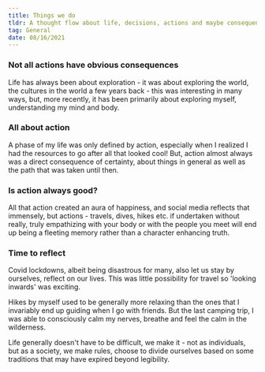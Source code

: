 ```yaml
---
title: Things we do
tldr: A thought flow about life, decisions, actions and maybe consequences?
tag: General
date: 08/16/2021
---
```


### Not all actions have obvious consequences

Life has always been about exploration - it was about exploring the world, the cultures in the world a few years back - this was interesting in many ways, but, more recently, it has been primarily about exploring myself, understanding my mind and body.

### All about action

A phase of my life was only defined by action, especially when I realized I had the resources to go after all that looked cool! But, action almost always was a direct consequence of certainty, about things in general as well as the path that was taken until then. 

### Is action always good?

All that action created an aura of happiness, and social media reflects that immensely, but actions - travels, dives, hikes etc. if undertaken without really, truly empathizing with your body or with the people you meet will end up being a fleeting memory rather than a character enhancing truth.

### Time to reflect

Covid lockdowns, albeit being disastrous for many, also let us stay by ourselves, reflect on our lives. This was little possibility for travel so 'looking inwards' was exciting.

Hikes by myself used to be generally more relaxing than the ones that I invariably end up guiding when I go with friends. But the last camping trip, I was able to consciously calm my nerves, breathe and feel the calm in the wilderness. 

Life generally doesn't have to be difficult, we make it - not as individuals, but as a society, we make rules, choose to divide ourselves based on some traditions that may have expired beyond legibility.
